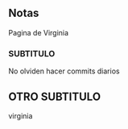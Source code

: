 ## Notas
Pagina de Virginia

### SUBTITULO
No olviden hacer commits diarios 

## OTRO SUBTITULO
virginia
